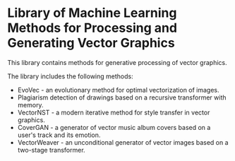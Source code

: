 # Library of Machine Learning Methods for Processing and Generating Vector Graphics

This library contains methods for generative processing of vector graphics.

The library includes the following methods:

* EvoVec - an evolutionary method for optimal vectorization of images.
* Plagiarism detection of drawings based on a recursive transformer with memory.
* VectorNST - a modern iterative method for style transfer in vector graphics.
* CoverGAN - a generator of vector music album covers based on a user's track and its emotion.
* VectorWeaver - an unconditional generator of vector images based on a two-stage transformer.
